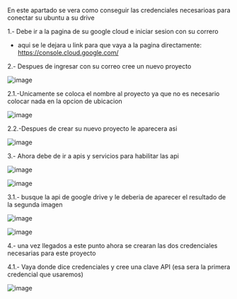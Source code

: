 En este apartado se vera como conseguir las credenciales necesarioas para conectar su ubuntu a su drive

1.- Debe ir a la pagina de su google cloud e iniciar sesion con su correro
- aqui se le dejara u link para que vaya a la pagina directamente: https://console.cloud.google.com/

2.- Despues de ingresar con su correo cree un nuevo proyecto

![image](https://github.com/user-attachments/assets/975e50e1-8a79-4b79-82e5-f8cee62b328c)

2.1.-Unicamente se coloca el nombre al proyecto ya que no es necesario colocar nada en la opcion de ubicacion

![image](https://github.com/user-attachments/assets/8fd5bbc5-f9d1-41d1-acc0-504a278a6ee3)

2.2.-Despues de crear su nuevo proyecto le aparecera asi

![image](https://github.com/user-attachments/assets/5460f713-ab17-4d69-8991-07d3839e6faf)

3.- Ahora debe de ir a apis y servicios para habilitar las api

![image](https://github.com/user-attachments/assets/ade92ccb-38bd-4abb-83e5-e11c32ce58ff)

![image](https://github.com/user-attachments/assets/8190080a-5af0-4be8-8a4c-bda933d1d818)

3.1.- busque la api de google drive y le deberia de aparecer el resultado de la segunda imagen

![image](https://github.com/user-attachments/assets/50656073-777a-4413-a6ff-78ba38e5e16b)

![image](https://github.com/user-attachments/assets/5c670e03-3b2a-4765-9c70-c5fcb395036e)

4.- una vez llegados a este punto ahora se crearan las dos credenciales necesarias para este proyecto

4.1.- Vaya donde dice credenciales y cree una clave API (esa sera la primera credencial que usaremos)

![image](https://github.com/user-attachments/assets/f2509692-887a-4f5c-946f-1ab5ec9e2457)







